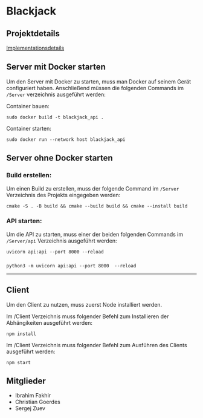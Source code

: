 # Blackjack

## Projektdetails
[Implementationsdetails](https://gitlab.informatik.uni-bonn.de/xx_best_oose_group_xx/projektbeta/-/blob/e2ffaa9738465814f7dee422b9db3b628f47ad4c/docs/Implementation%20Details/implementation_details.drawio.png)

## Server mit Docker starten
Um den Server mit Docker zu starten, muss man Docker auf seinem Gerät configuriert haben. Anschließend  müssen die folgenden Commands im `/Server` verzeichnis ausgeführt werden:


Container bauen:

    sudo docker build -t blackjack_api .

Container starten:

    sudo docker run --network host blackjack_api


## Server ohne Docker starten
### Build erstellen:
Um einen Build zu erstellen, muss der folgende Command im `/Server` Verzeichnis des Projekts eingegeben werden:
    
    cmake -S . -B build && cmake --build build && cmake --install build

### API starten:
Um die API zu starten, muss einer der beiden folgenden Commands im `/Server/api` Verzeichnis ausgeführt werden:

    uvicorn api:api --port 8000 --reload
 ###

    python3 -m uvicorn api:api --port 8000  --reload

---
## Client

Um den Client zu nutzen, muss zuerst Node installiert werden.

Im /Client Verzeichnis muss folgender Befehl zum Installieren der Abhängikeiten ausgeführt werden:

    npm install

Im /Client Verzeichnis muss folgender Befehl zum Ausführen des Clients ausgeführt werden:

    npm start

## Mitglieder

- Ibrahim Fakhir
- Christian Goerdes
- Sergej Zuev
